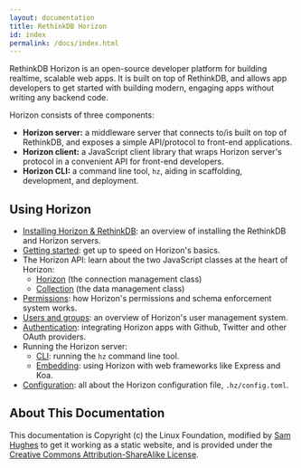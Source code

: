 ```yaml
---
layout: documentation
title: RethinkDB Horizon
id: index
permalink: /docs/index.html
---
```


RethinkDB Horizon is an open-source developer platform for building realtime, scalable web apps. It is built on top of RethinkDB, and allows app developers to get started with building modern, engaging apps without writing any backend code.

Horizon consists of three components:

* **Horizon server:** a middleware server that connects to/is built on top of RethinkDB, and exposes a simple API/protocol to front-end applications.
* **Horizon client:** a JavaScript client library that wraps Horizon server's protocol in a convenient API for front-end developers.
* **Horizon CLI:** a command line tool, `hz`, aiding in scaffolding, development, and deployment.

## Using Horizon

* [Installing Horizon & RethinkDB]($$ROOT$$/install.html): an overview of installing the RethinkDB and Horizon servers.
* [Getting started]($$ROOT$$/docs/getting-started.html): get up to speed on Horizon's basics.
* The Horizon API: learn about the two JavaScript classes at the heart of Horizon:
    * [Horizon]($$ROOT$$/api/horizon.html) (the connection management class)
    * [Collection]($$ROOT$$/api/collection.html) (the data management class)
* [Permissions]($$ROOT$$/docs/permissions.html): how Horizon's permissions and schema enforcement system works.
* [Users and groups]($$ROOT$$/docs/users.html): an overview of Horizon's user management system.
* [Authentication]($$ROOT$$/docs/auth.html): integrating Horizon apps with Github, Twitter and other OAuth providers.
* Running the Horizon server:
    * [CLI]($$ROOT$$/docs/cli.html): running the `hz` command line tool.
    * [Embedding]($$ROOT$$/docs/embed.html): using Horizon with web frameworks like Express and Koa.
* [Configuration]($$ROOT$$/docs/configuration.html): all about the Horizon configuration file, `.hz/config.toml`.

## About This Documentation

This documentation is Copyright (c) the Linux Foundation, modified by
[Sam Hughes](http://samuelhughes.com/) to get it working as a static
website, and is provided under the [Creative Commons
Attribution-ShareAlike License]($$ROOT$$/LICENSE).
